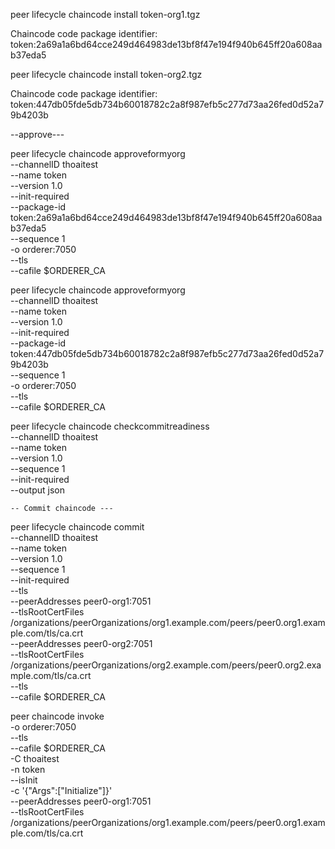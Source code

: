 



peer lifecycle chaincode install token-org1.tgz

Chaincode code package identifier: token:2a69a1a6bd64cce249d464983de13bf8f47e194f940b645ff20a608aab37eda5


peer lifecycle chaincode install token-org2.tgz

Chaincode code package identifier: token:447db05fde5db734b60018782c2a8f987efb5c277d73aa26fed0d52a79b4203b

--approve---

peer lifecycle chaincode approveformyorg \
  --channelID thoaitest \
  --name token \
  --version 1.0 \
  --init-required \
  --package-id token:2a69a1a6bd64cce249d464983de13bf8f47e194f940b645ff20a608aab37eda5 \
  --sequence 1 \
  -o orderer:7050 \
  --tls \
  --cafile $ORDERER_CA


peer lifecycle chaincode approveformyorg \
  --channelID thoaitest \
  --name token \
  --version 1.0 \
  --init-required \
  --package-id token:447db05fde5db734b60018782c2a8f987efb5c277d73aa26fed0d52a79b4203b \
  --sequence 1 \
  -o orderer:7050 \
  --tls \
  --cafile $ORDERER_CA


  peer lifecycle chaincode checkcommitreadiness \
    --channelID thoaitest \
    --name token \
    --version 1.0 \
    --sequence 1 \
    --init-required \
    --output json



    -- Commit chaincode ---
peer lifecycle chaincode commit \
  --channelID thoaitest \
  --name token \
  --version 1.0 \
  --sequence 1 \
  --init-required \
  --tls \
  --peerAddresses peer0-org1:7051 \
    --tlsRootCertFiles /organizations/peerOrganizations/org1.example.com/peers/peer0.org1.example.com/tls/ca.crt \
  --peerAddresses peer0-org2:7051 \
    --tlsRootCertFiles /organizations/peerOrganizations/org2.example.com/peers/peer0.org2.example.com/tls/ca.crt \
  --tls \
  --cafile $ORDERER_CA


  peer chaincode invoke \
  -o orderer:7050 \
  --tls \
  --cafile $ORDERER_CA \
  -C thoaitest \
  -n token \
  --isInit \
  -c '{"Args":["Initialize"]}' \
  --peerAddresses peer0-org1:7051 \
  --tlsRootCertFiles /organizations/peerOrganizations/org1.example.com/peers/peer0.org1.example.com/tls/ca.crt